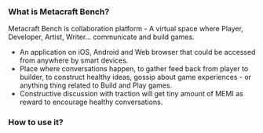 ### What is Metacraft Bench?
Metacraft Bench is collaboration platform - A virtual space where Player, Developer, Artist, Writer... communicate and build games. 
- An application on iOS, Android and Web browser that could be accessed from anywhere by smart devices.
- Place where conversations happen, to gather feed back from player to builder, to construct healthy ideas, gossip about game experiences - or anything thing related to Build and Play games.
- Constructive discussion with traction will get tiny amount of MEMI as reward to encourage healthy conversations.

### How to use it?
